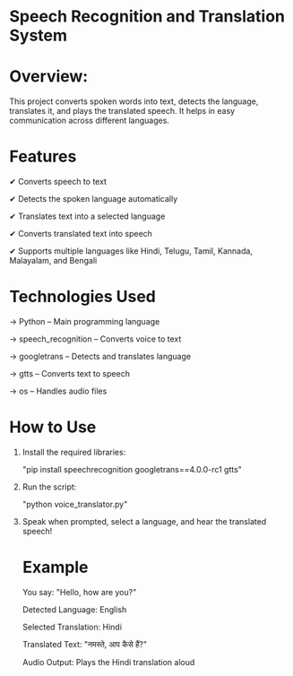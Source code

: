 # Speech Recognition and Translation System 


# Overview:

This project converts spoken words into text, detects the language, translates it, and plays the translated speech. It helps in easy communication across different languages.


# Features

✔ Converts speech to text

✔ Detects the spoken language automatically

✔ Translates text into a selected language

✔ Converts translated text into speech

✔ Supports multiple languages like Hindi, Telugu, Tamil, Kannada, Malayalam, and Bengali



# Technologies Used

-> Python – Main programming language

-> speech_recognition – Converts voice to text

-> googletrans – Detects and translates language

-> gtts – Converts text to speech

-> os – Handles audio files


# How to Use

1. Install the required libraries:
   
    "pip install speechrecognition googletrans==4.0.0-rc1 gtts"

2. Run the script:

   "python voice_translator.py"

3. Speak when prompted, select a language, and hear the translated speech!
   # Example
   
     You say: "Hello, how are you?"

     Detected Language: English

     Selected Translation: Hindi

     Translated Text: "नमस्ते, आप कैसे हैं?"

     Audio Output: Plays the Hindi translation aloud




